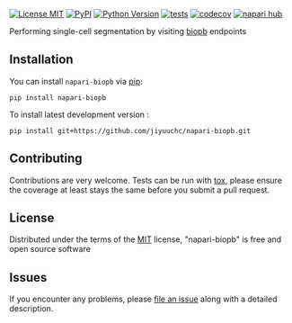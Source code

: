 
[![License MIT](https://img.shields.io/pypi/l/napari-biopb.svg?color=green)](https://github.com/jiyuuchc/napari-biopb/raw/main/LICENSE)
[![PyPI](https://img.shields.io/pypi/v/napari-biopb.svg?color=green)](https://pypi.org/project/napari-biopb)
[![Python Version](https://img.shields.io/pypi/pyversions/napari-biopb.svg?color=green)](https://python.org)
[![tests](https://github.com/jiyuuchc/napari-biopb/workflows/tests/badge.svg)](https://github.com/jiyuuchc/napari-biopb/actions)
[![codecov](https://codecov.io/gh/jiyuuchc/napari-biopb/branch/main/graph/badge.svg)](https://codecov.io/gh/jiyuuchc/napari-biopb)
[![napari hub](https://img.shields.io/endpoint?url=https://api.napari-hub.org/shields/napari-biopb)](https://napari-hub.org/plugins/napari-biopb)

Performing single-cell segmentation by visiting [biopb](https://github.com/jiyuuchc/biopb) endpoints

<!--
Don't miss the full getting started guide to set up your new package:
https://github.com/napari/napari-plugin-template#getting-started

and review the napari docs for plugin developers:
https://napari.org/stable/plugins/index.html
-->

## Installation

You can install `napari-biopb` via [pip]:

    pip install napari-biopb



To install latest development version :

    pip install git+https://github.com/jiyuuchc/napari-biopb.git


## Contributing

Contributions are very welcome. Tests can be run with [tox], please ensure
the coverage at least stays the same before you submit a pull request.

## License

Distributed under the terms of the [MIT] license,
"napari-biopb" is free and open source software

## Issues

If you encounter any problems, please [file an issue] along with a detailed description.

[napari]: https://github.com/napari/napari
[copier]: https://copier.readthedocs.io/en/stable/
[@napari]: https://github.com/napari
[MIT]: http://opensource.org/licenses/MIT
[BSD-3]: http://opensource.org/licenses/BSD-3-Clause
[GNU GPL v3.0]: http://www.gnu.org/licenses/gpl-3.0.txt
[GNU LGPL v3.0]: http://www.gnu.org/licenses/lgpl-3.0.txt
[Apache Software License 2.0]: http://www.apache.org/licenses/LICENSE-2.0
[Mozilla Public License 2.0]: https://www.mozilla.org/media/MPL/2.0/index.txt
[napari-plugin-template]: https://github.com/napari/napari-plugin-template

[file an issue]: https://github.com/jiyuuchc/napari-biopb/issues

[napari]: https://github.com/napari/napari
[tox]: https://tox.readthedocs.io/en/latest/
[pip]: https://pypi.org/project/pip/
[PyPI]: https://pypi.org/

